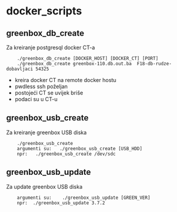 # docker_scripts

## greenbox_db_create

Za kreiranje postgresql docker CT-a

```
	./greenbox_db_create [DOCKER_HOST] [DOCKER_CT] [PORT]
  	./greenbox_db_create greenbox-110.db.out.ba  F18-db-rudze-dobavljaci 54325

```
* kreira docker CT na remote docker hostu
* pwdless ssh poželjan
* postojeći CT se uvijek briše
* podaci su u CT-u


## greenbox_usb_create 

Za kreiranje greenbox USB diska

```
  	./greenbox_usb_create
   	argumenti su:   ./greenbox_usb_create [USB_HDD]
   	npr:   ./greenbox_usb_create /dev/sdc

```


## greenbox_usb_update 

Za update greenbox USB diska

```
	argumenti su:    ./greenbox_usb_update [GREEN_VER]
	npr:  ./greenbox_usb_update 3.7.2

```

